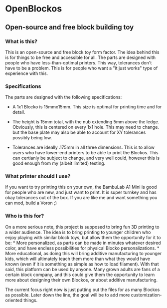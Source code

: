 # OpenBlockos
<h2>Open-source and free block building toy</h2>
<h3>What is this?</h3>
This is an open-source and free block toy form factor. The idea behind this is for things to be free and accessible for all. The parts are designed with people who have less-than-optimal printers. This way, tolerances don't have to be a problem. This is for people who want a "it just works" type of experience with this. 

<h3>Specifications</h3>
The parts are designed with the following specifications: 

- A 1x1 Blocko is 15mmx15mm. This size is optimal for printing time and for detail. 

- The height is 15mm total, with the nub extending 5mm above the ledge. Obviously, this is centered on every 1x1 hole. This may need to change. but the base plate may also be able to account for XY tolerances possibly being low. 

- Tolerances are ideally .175mm in all three dimensions. This is to allow users who have lower-end printers to be able to print the Blockos.  This can certianly be subject to change, and very well could, however this is good enough from my (albeit limited) testing. 

<h3>What printer should I use?</h3>
If you want to try printing this on your own, the BambuLab A1 Mini is good for people who are new, and just want to print. It is super turnkey and has okay tolerances out of the box. If you are like me and want something you can mod, build a Voron ;)

<h3>Who is this for?</h3>
On a more serious note, this project is supposed to bring fun 3D printing to a wider audience. The idea is to bring printing to younger children who enjoy playing with similar block toys, but allow them the opportunity for it to be:
* More personalized, as parts can be made in minutes whatever desired color, and have endless possibilities for physical Blocko personalizations. 
* More educational, as doing this will bring additive manufacturing to younger kids, which will ultimately teach them more than what they would have known (even if it is something as simple as how to load filament). 
With that said, this platform can be used by anyone. Many grown adults are fans of a certain block company, and this could give them the opportunity to learn more about designing their own Blockos, or about additive manufacturing. 

The current focus right now is just putting out the files for as many Blockos as possible. Later down the line, the goal will be to add more customization-oriented things. 
